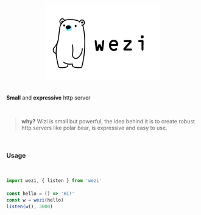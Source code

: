 <div align="center">
    <img src="https://github.com/11ume/wezi-assets/blob/main/logo.png?raw=true" width="300" height="auto"/>
</div>


<br>

<p align="center">

**Small** and **expressive** http server

<p>
    
<br>


> **why?** Wizi is small but powerful, the idea behind it is to create robust http servers like polar bear, is expressive and easy to use. 

<br>


### Usage

<br>

```ts
import wezi, { listen } from 'wezi'

const hello = () => 'Hi!'
const w = wezi(hello)
listen(w(), 3000)
```
